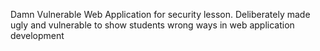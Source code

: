 Damn Vulnerable Web Application for security lesson. Deliberately made ugly and vulnerable to show students wrong ways in web application development
